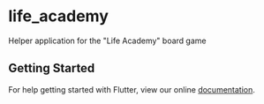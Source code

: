 # life_academy

Helper application for the &quot;Life Academy&quot; board game

## Getting Started

For help getting started with Flutter, view our online
[documentation](https://flutter.io/).
